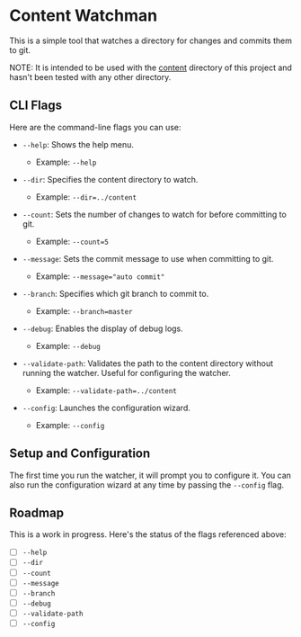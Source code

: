 # Content Watchman

This is a simple tool that watches a directory for changes and commits them to git. 

NOTE: It is intended to be used with the [content](../content) directory of this project and hasn't been tested with any other directory.

## CLI Flags

Here are the command-line flags you can use:

- `--help`: Shows the help menu.
  - Example: `--help`

- `--dir`: Specifies the content directory to watch.  
  - Example: `--dir=../content`

- `--count`: Sets the number of changes to watch for before committing to git.
  - Example: `--count=5`

- `--message`: Sets the commit message to use when committing to git.
  - Example: `--message="auto commit"`

- `--branch`: Specifies which git branch to commit to.
  - Example: `--branch=master`

- `--debug`: Enables the display of debug logs.
  - Example: `--debug`

- `--validate-path`: Validates the path to the content directory without running the watcher. Useful for configuring the watcher.
  - Example: `--validate-path=../content`

- `--config`: Launches the configuration wizard.
  - Example: `--config`

## Setup and Configuration

The first time you run the watcher, it will prompt you to configure it. You can also run the configuration wizard at any time by passing the `--config` flag.

## Roadmap

This is a work in progress. Here's the status of the flags referenced above:

- [ ] `--help`
- [ ] `--dir`
- [ ] `--count`
- [ ] `--message`
- [ ] `--branch`
- [ ] `--debug`
- [ ] `--validate-path`
- [ ] `--config`
